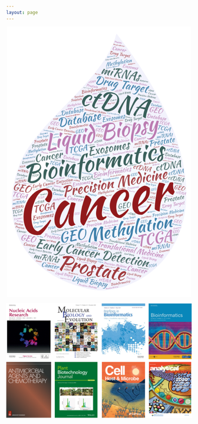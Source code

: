 ```yaml
---
layout: page
---
```


<p align="center">
  <img width="500" src="https://raw.githubusercontent.com/rli012/rli012.github.io/master/img/worldcloud.png">
</p>


<p align="center">
  <img width="800" src="https://raw.githubusercontent.com/rli012/rli012.github.io/master/img/publications.png">
</p>
